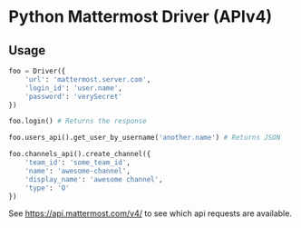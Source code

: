# Python Mattermost Driver (APIv4)

## Usage

```python
foo = Driver({
    'url': 'mattermost.server.com',
    'login_id': 'user.name',
    'password': 'verySecret'
})

foo.login() # Returns the response

foo.users_api().get_user_by_username('another.name') # Returns JSON

foo.channels_api().create_channel({
    'team_id': 'some_team_id',
    'name': 'awesome-channel',
    'display_name': 'awesome channel',
    'type': 'O'
})
```

See https://api.mattermost.com/v4/ to see which api requests are available.